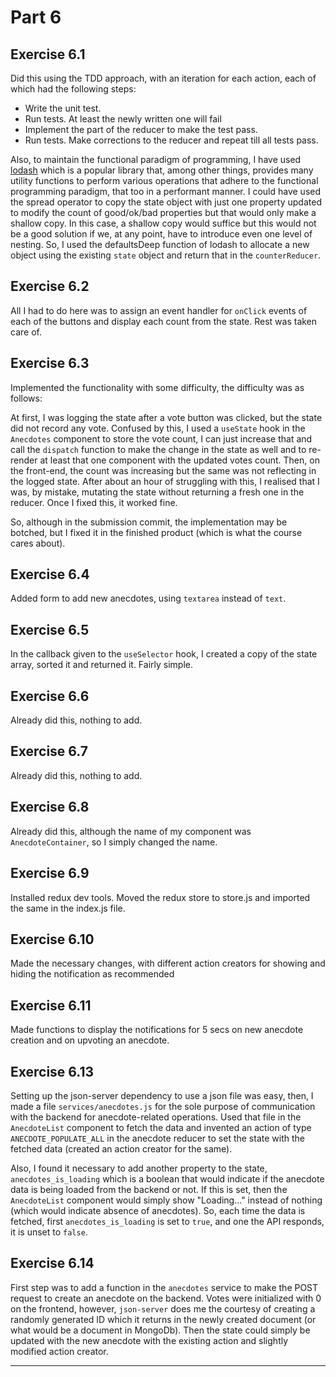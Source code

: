 # Part 6


## Exercise 6.1

Did this using the TDD approach, with an iteration for each action, each of which had the following steps:

 - Write the unit test.
 - Run tests. At least the newly written one will fail
 - Implement the part of the reducer to make the test pass.
 - Run tests. Make corrections to the reducer and repeat till all tests pass.

Also, to maintain the functional paradigm of programming, I have used [lodash](https://lodash.com/) which is a popular library that, among other things, provides many utility functions to perform various operations that adhere to the functional programming paradigm, that too in a performant manner. I could have used the spread operator to copy the state object with just one property updated to modify the count of good/ok/bad properties but that would only make a shallow copy. In this case, a shallow copy would suffice but this would not be a good solution if we, at any point, have to introduce even one level of nesting. So, I used the defaultsDeep function of lodash to allocate a new object using the existing `state` object and return that in the `counterReducer`.


## Exercise 6.2

All I had to do here was to assign an event handler for `onClick` events of each of the buttons and display each count from the state. Rest was taken care of.


## Exercise 6.3

Implemented the functionality with some difficulty, the difficulty was as follows:

At first, I was logging the state after a vote button was clicked, but the state did not record any vote. Confused by this, I used a `useState` hook in the `Anecdotes` component to store the vote count, I can just increase that and call the `dispatch` function to make the change in the state as well and to re-render at least that one component with the updated votes count. Then, on the front-end, the count was increasing but the same was not reflecting in the logged state. After about an hour of struggling with this, I realised that I was, by mistake, mutating the state without returning a fresh one in the reducer. Once I fixed this, it worked fine.

So, although in the submission commit, the implementation may be botched, but I fixed it in the finished product (which is what the course cares about).


## Exercise 6.4

Added form to add new anecdotes, using `textarea` instead of `text`.


## Exercise 6.5

In the callback given to the `useSelector` hook, I created a copy of the state array, sorted it and returned it. Fairly simple.


## Exercise 6.6

Already did this, nothing to add.

## Exercise 6.7

Already did this, nothing to add.

## Exercise 6.8

Already did this, although the name of my component was `AnecdoteContainer`, so I simply changed the name.

## Exercise 6.9

Installed redux dev tools. Moved the redux store to store.js and imported the same in the index.js file.

## Exercise 6.10

Made the necessary changes, with different action creators for showing and hiding the notification as recommended

## Exercise 6.11

Made functions to display the notifications for 5 secs on new anecdote creation and on upvoting an anecdote.

## Exercise 6.13

Setting up the json-server dependency to use a json file was easy, then, I made a file `services/anecdotes.js` for the sole purpose of communication with the backend for anecdote-related operations. Used that file in the `AnecdoteList` component to fetch the data and invented an action of type `ANECDOTE_POPULATE_ALL` in the anecdote reducer to set the state with the fetched data (created an action creator for the same).

Also, I found it necessary to add another property to the state, `anecdotes_is_loading` which is a boolean that would indicate if the anecdote data is being loaded from the backend or not. If this is set, then the `AnecdoteList` component would simply show "Loading..." instead of nothing (which would indicate absence of anecdotes). So, each time the data is fetched, first `anecdotes_is_loading` is set to `true`, and one the API responds, it is unset to `false`.

## Exercise 6.14

First step was to add a function in the `anecdotes` service to make the POST request to create an anecdote on the backend. Votes were initialized with 0 on the frontend, however, `json-server` does me the courtesy of creating a randomly generated ID which it returns in the newly created document (or what would be a document in MongoDb). Then the state could simply be updated with the new anecdote with the existing action and slightly modified action creator. 

---